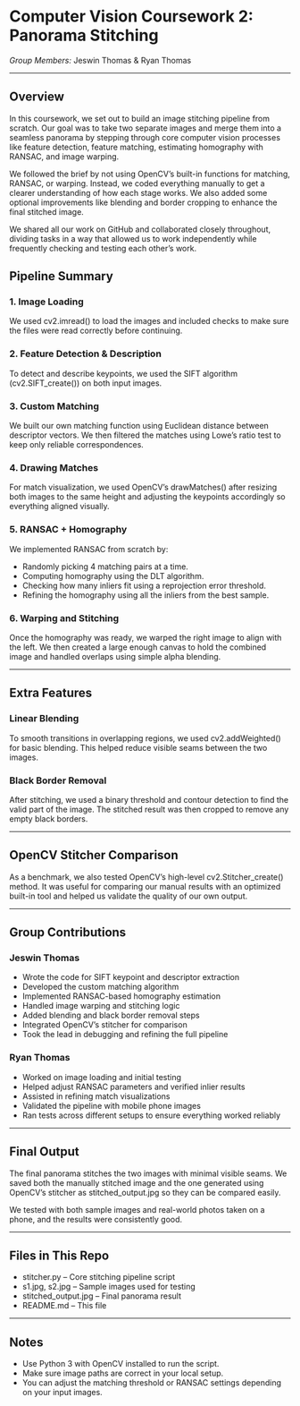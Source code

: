 # Computer Vision Coursework 2: Panorama Stitching

*Group Members:* Jeswin Thomas & Ryan Thomas

---

## Overview

In this coursework, we set out to build an image stitching pipeline from scratch. Our goal was to take two separate images and merge them into a seamless panorama by stepping through core computer vision processes like feature detection, feature matching, estimating homography with RANSAC, and image warping.

We followed the brief by not using OpenCV’s built-in functions for matching, RANSAC, or warping. Instead, we coded everything manually to get a clearer understanding of how each stage works. We also added some optional improvements like blending and border cropping to enhance the final stitched image.

We shared all our work on GitHub and collaborated closely throughout, dividing tasks in a way that allowed us to work independently while frequently checking and testing each other’s work.

## Pipeline Summary

### 1. Image Loading

We used cv2.imread() to load the images and included checks to make sure the files were read correctly before continuing.

### 2. Feature Detection & Description

To detect and describe keypoints, we used the SIFT algorithm (cv2.SIFT_create()) on both input images.

### 3. Custom Matching

We built our own matching function using Euclidean distance between descriptor vectors. We then filtered the matches using Lowe’s ratio test to keep only reliable correspondences.

### 4. Drawing Matches

For match visualization, we used OpenCV’s drawMatches() after resizing both images to the same height and adjusting the keypoints accordingly so everything aligned visually.

### 5. RANSAC + Homography

We implemented RANSAC from scratch by:

* Randomly picking 4 matching pairs at a time.
* Computing homography using the DLT algorithm.
* Checking how many inliers fit using a reprojection error threshold.
* Refining the homography using all the inliers from the best sample.

### 6. Warping and Stitching

Once the homography was ready, we warped the right image to align with the left. We then created a large enough canvas to hold the combined image and handled overlaps using simple alpha blending.

---

## Extra Features

### Linear Blending

To smooth transitions in overlapping regions, we used cv2.addWeighted() for basic blending. This helped reduce visible seams between the two images.

### Black Border Removal

After stitching, we used a binary threshold and contour detection to find the valid part of the image. The stitched result was then cropped to remove any empty black borders.

---

## OpenCV Stitcher Comparison

As a benchmark, we also tested OpenCV’s high-level cv2.Stitcher_create() method. It was useful for comparing our manual results with an optimized built-in tool and helped us validate the quality of our own output.

---

## Group Contributions

### Jeswin Thomas

* Wrote the code for SIFT keypoint and descriptor extraction
* Developed the custom matching algorithm
* Implemented RANSAC-based homography estimation
* Handled image warping and stitching logic
* Added blending and black border removal steps
* Integrated OpenCV’s stitcher for comparison
* Took the lead in debugging and refining the full pipeline

### Ryan Thomas

* Worked on image loading and initial testing
* Helped adjust RANSAC parameters and verified inlier results
* Assisted in refining match visualizations
* Validated the pipeline with mobile phone images
* Ran tests across different setups to ensure everything worked reliably

---

## Final Output

The final panorama stitches the two images with minimal visible seams. We saved both the manually stitched image and the one generated using OpenCV’s stitcher as stitched_output.jpg so they can be compared easily.

We tested with both sample images and real-world photos taken on a phone, and the results were consistently good.

---

## Files in This Repo

* stitcher.py – Core stitching pipeline script
* s1.jpg, s2.jpg – Sample images used for testing
* stitched_output.jpg – Final panorama result
* README.md – This file

---

## Notes

* Use Python 3 with OpenCV installed to run the script.
* Make sure image paths are correct in your local setup.
* You can adjust the matching threshold or RANSAC settings depending on your input images.
